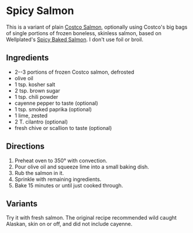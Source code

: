 # Spicy Salmon

This is a variant of plain [Costco Salmon](../fish/costcoSalmon.md), optionally using Costco's big bags of single portions of frozen boneless, skinless salmon, based on Wellplated's [Spicy Baked Salmon](https://www.wellplated.com/spicy-baked-salmon/).  I don't use foil or broil.

## Ingredients

* 2--3 portions of frozen Costco salmon, defrosted
* olive oil
* 1 tsp. kosher salt
* 2 tsp. brown sugar
* 1 tsp. chili powder
* cayenne pepper to taste (optional)
* 1 tsp. smoked paprika (optional)
* 1 lime, zested
* 2 T. cilantro (optional)
* fresh chive or scallion to taste (optional)

## Directions

1. Preheat oven to 350° with convection.
2. Pour olive oil and squeeze lime into a small baking dish.
3. Rub the salmon in it.
4. Sprinkle with remaining ingredients.
5. Bake 15 minutes or until just cooked through.

## Variants

Try it with fresh salmon.  The original recipe recommended wild caught Alaskan, skin on or off, and did not include cayenne.
